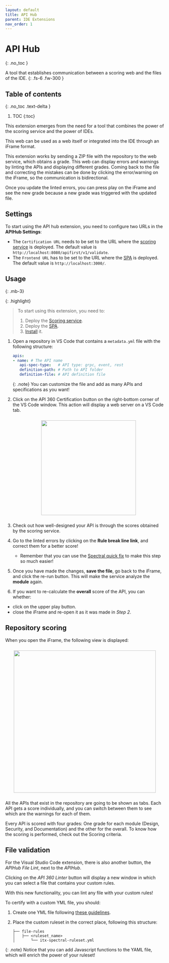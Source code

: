 ```yaml
---
layout: default
title: API Hub
parent: IDE Extensions
nav_order: 1
---
```


# API Hub
{: .no_toc }

A tool that establishes communication between a scoring web and the files of the IDE.
{: .fs-6 .fw-300 }

## Table of contents
{: .no_toc .text-delta }

1. TOC
{:toc}

This extension emerges from the need for a tool that combines the power of the scoring service and the power of IDEs.

This web can be used as a web itself or integrated into the IDE through an iFrame format.

This extension works by sending a ZIP file with the repository to the web service, which obtains a grade. This web can display errors and warnings by linting the APIs and displaying different grades. Coming back to the file and correcting the mistakes can be done by clicking the error/warning on the iFrame, so the communication is bidirectional.

Once you update the linted errors, you can press play on the iFrame and see the new grade because a new grade was triggered with the updated file.

## Settings

To start using the API hub extension, you need to configure two URLs in the **APIHub Settings**:
- The `Certification URL` needs to be set to the URL where the [scoring service](/scoring-system/microservice/) is deployed. The default value is `http://localhost:8080/apifirst/v1/validate`.
- The `Frontend URL` has to be set to the URL where the [SPA](/ide-extensions/overview/#spa-deployment) is deployed. The default value is `http://localhost:3000/`.

## Usage
{: .mb-3}

{: .highlight}
> To start using this extension, you need to:
> 1. Deploy the [Scoring service](/scoring-system/microservice/).
> 2. Deploy the [SPA](#spa-deployment).
> 3.  [Install](#%EF%B8%8F-installation) it.


1. Open a repository in VS Code that contains a `metadata.yml` file with the following structure:

    ```yml
    apis:
    - name: # The API name
       api-spec-type:   # API type: grpc, event, rest
       definition-path: # Path to API folder
       definition-file: # API definition file
    ```

    {: .note}
    You can customize the file and add as many APIs and specifications as you want!

2. Click on the API 360 Certification button on the right-bottom corner of the VS Code window. This action will display a web server on a VS Code tab.
   
   <p align="center">
   <img src="/ide-extensions/buttons.png" style="display: block; width: 300px; margin-left: auto; margin-right: auto; padding-top:10px; padding-bottom:10px"/>
   </p>

3. Check out how well-designed your API is through the scores obtained by the scoring service.

4. Go to the linted errors by clicking on the **Rule break line link**, and correct them for a better score!

    - Remember that you can use the [Spectral quick fix](#spectral-quick-fix) to make this step so much easier!

5. Once you have made the changes, **save the file**, go back to the iFrame, and click the re-run button. This will make the service analyze the **module** again.

6. If you want to re-calculate the **overall** score of the API, you can whether:
  - click on the upper play button.
  - close the iFrame and re-open it as it was made in _Step 2_.

## Repository scoring

When you open the iFrame, the following view is displayed:
   <p align="center">
      <img src="/ide-extensions/iFrame.png" style="display: block; width: 450px; margin-left: auto; margin-right: auto; padding-top:10px; padding-bottom:10px"/>
   </p>

All the APIs that exist in the repository are going to be shown as tabs. Each API gets a score individually, and you can switch between them to see which are the warnings for each of them.

Every API is scored with four grades: One grade for each module (Design, Security, and Documentation) and the other for the overall. To know how the scoring is performed, check out the Scoring criteria.

## File validation

For the Visual Studio Code extension, there is also another button, the _APIHub File Lint_, next to the _APIHub_.

Clicking on the _API 360 Linter_ button will display a new window in which you can select a file that contains your custom rules.

<!-- [Validate file view - todo](todo) -->

With this new functionality, you can lint any file with your custom rules!

To certify with a custom YML file, you should:

1. Create one YML file following [these guidelines](https://meta.stoplight.io/docs/spectral/e5b9616d6d50c-custom-rulesets).

2. Place the custom ruleset in the correct place, following this structure:

   ```
   ├── file-rules
   │   ├── <ruleset_name>
   │       └── itx-spectral-ruleset.yml
   ```

{: .note}
Notice that you can add Javascript functions to the YAML file, which will enrich the power of your ruleset!